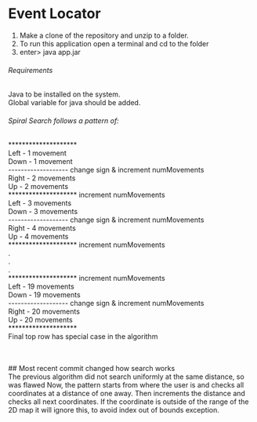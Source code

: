 # Event Locator

1. Make a clone of the repository and unzip to a folder.
2. To run this application open a terminal and cd to the folder
3. enter> java app.jar

###### Requirements
Java to be installed on the system.  
Global variable for java should be added. 
 
 
 
 
###### Spiral Search follows a pattern of:  <br />
********************<br />
Left  - 1 movement <br />
Down  - 1 movement <br />
------------------- change sign & increment numMovements <br /> 
Right - 2 movements <br />
Up    - 2 movements <br />
******************** increment numMovements<br />
Left  - 3 movements <br />
Down  - 3 movements <br />
------------------- change sign & increment numMovements <br /> 
Right - 4 movements <br />
Up    - 4 movements <br />
******************** increment numMovements<br />
. <br />
. <br />
. <br />
******************** increment numMovements <br />
Left  - 19 movements <br />
Down  - 19 movements <br />
------------------- change sign & increment numMovements <br />
Right - 20 movements <br />
Up    - 20 movements <br />
******************** <br />
Final top row has special case in the algorithm <br />


<br />
<br />
## Most recent commit changed how search works <br />
The previous algorithm did not search uniformly at the same distance, so was flawed
Now, the pattern starts from where the user is and checks all coordinates at a distance of one away.
Then increments the distance and checks all next coordinates.
If the coordinate is outside of the range of the 2D map it will ignore this, to avoid index out of bounds exception.



